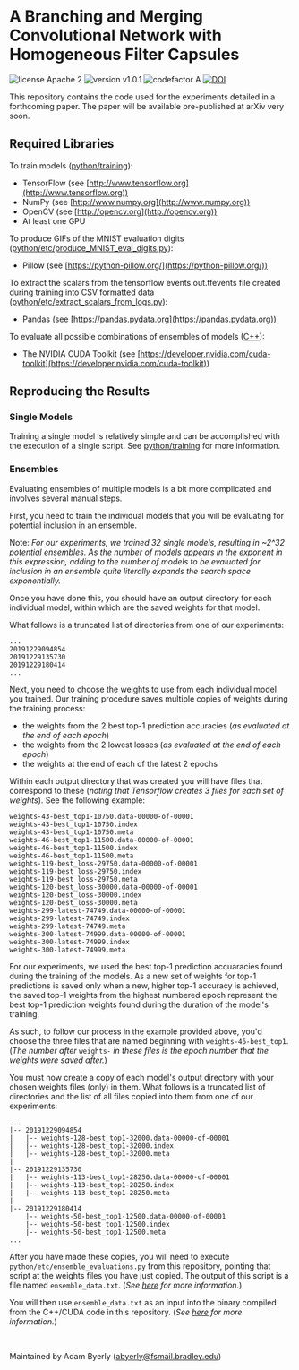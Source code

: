 
# A Branching and Merging Convolutional Network with Homogeneous Filter Capsules

![license Apache 2](https://img.shields.io/static/v1?label=license&message=Apache%202&color=blue "license Apache 2")
![version v1.0.1](https://img.shields.io/static/v1?label=version&message=v1.0.1&color=orange "version v1.0.1")
![codefactor A](https://www.codefactor.io/Content/badges/A.svg "codefactor A")
[![DOI](https://zenodo.org//badge/DOI/10.5281/zenodo.3596980.svg)](https://doi.org/10.5281/zenodo.3596980)

This repository contains the code used for the experiments detailed in a forthcoming paper. The paper will be available pre-published at arXiv very soon.

## Required Libraries
To train models ([python/training](python/training#training-models)):
-   TensorFlow (see  [http://www.tensorflow.org](http://www.tensorflow.org))
-   NumPy (see  [http://www.numpy.org](http://www.numpy.org))
-   OpenCV (see [http://opencv.org](http://opencv.org))
-   At least one GPU

To produce GIFs of the MNIST evaluation digits ([python/etc/produce_MNIST_eval_digits.py](python/etc#produce_mnist_eval_digitspy)):
- Pillow (see [https://python-pillow.org/](https://python-pillow.org/))

To extract the scalars from the tensorflow events.out.tfevents file created during training into CSV formatted data ([python/etc/extract_scalars_from_logs.py](python/etc#extract_scalars_from_logspy)): 
- Pandas (see [https://pandas.pydata.org](https://pandas.pydata.org))

To evaluate all possible combinations of ensembles of models ([C++](C%2B%2B#evaluating-ensemble-model-combinations)):
- The NVIDIA CUDA Toolkit (see [https://developer.nvidia.com/cuda-toolkit](https://developer.nvidia.com/cuda-toolkit))

## Reproducing the Results

### Single Models
Training a single model is relatively simple and can be accomplished with the execution of a single script.  See [python/training](python/training#training-models) for more information.

### Ensembles

Evaluating ensembles of multiple models is a bit more complicated and involves several manual steps.

First, you need to train the individual models that you will be evaluating for potential inclusion in an ensemble.

Note: _For our experiments, we trained 32 single models, resulting in ~2^32 potential ensembles.  As the number of models appears in the exponent in this expression, adding to the number of models to be evaluated for inclusion in an ensemble quite literally expands the search space exponentially._

Once you have done this, you should have an output directory for each individual model, within which are the saved weights for that model.
 
What follows is a truncated list of directories from one of our experiments:
````
...
20191229094854
20191229135730
20191229180414
...
````

Next, you need to choose the weights to use from each individual model you trained.  Our training procedure saves multiple copies of weights during the training process:
- the weights from the 2 best top-1 prediction accuracies (_as evaluated at the end of each epoch_)
- the weights from the 2 lowest losses (_as evaluated at the end of each epoch_)
- the weights at the end of each of the latest 2 epochs

Within each output directory that was created you will have files that correspond to these (_noting that Tensorflow creates 3 files for each set of weights_).  See the following example:

````
weights-43-best_top1-10750.data-00000-of-00001
weights-43-best_top1-10750.index
weights-43-best_top1-10750.meta
weights-46-best_top1-11500.data-00000-of-00001
weights-46-best_top1-11500.index
weights-46-best_top1-11500.meta
weights-119-best_loss-29750.data-00000-of-00001
weights-119-best_loss-29750.index
weights-119-best_loss-29750.meta
weights-120-best_loss-30000.data-00000-of-00001
weights-120-best_loss-30000.index
weights-120-best_loss-30000.meta
weights-299-latest-74749.data-00000-of-00001
weights-299-latest-74749.index
weights-299-latest-74749.meta
weights-300-latest-74999.data-00000-of-00001
weights-300-latest-74999.index
weights-300-latest-74999.meta
````

For our experiments, we used the best top-1 prediction accuaracies found during the training of the models.  As a new set of weights for top-1 predictions is saved only when a new, higher top-1 accuracy is achieved, the saved top-1 weights from the highest numbered epoch represent the best top-1 prediction weights found during the duration of the model's training. 

As such, to follow our process in the example provided above, you'd choose the three files that are named beginning with ``weights-46-best_top1``. (_The number after_ ``weights-`` _in these files is the epoch number that the weights were saved after._)

You must now create a copy of each model's output directory with  your chosen weights files (only) in them.  What follows is a truncated list of directories and the list of all files copied into them from one of our experiments:
````
...
|-- 20191229094854
|   |-- weights-128-best_top1-32000.data-00000-of-00001
|   |-- weights-128-best_top1-32000.index
|   |-- weights-128-best_top1-32000.meta
|
|-- 20191229135730
|   |-- weights-113-best_top1-28250.data-00000-of-00001
|   |-- weights-113-best_top1-28250.index
|   |-- weights-113-best_top1-28250.meta
|
|-- 20191229180414
    |-- weights-50-best_top1-12500.data-00000-of-00001
    |-- weights-50-best_top1-12500.index
    |-- weights-50-best_top1-12500.meta
...
````

After you have made these copies, you will need to execute ``python/etc/ensemble_evaluations.py`` from this repository, pointing that script at the weights files you have just copied.
The output of this script is a file named ``ensemble_data.txt``.
(_See [here](python/etc#ensemble_evaluationspy) for more information._)

You will then use ``ensemble_data.txt`` as an input into the binary compiled from the C++/CUDA code in this repository.
(_See [here](C%2B%2B#evaluating-ensemble-model-combinations) for more information._)

&nbsp;
&nbsp;

Maintained by Adam Byerly (abyerly@fsmail.bradley.edu)
